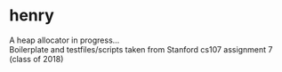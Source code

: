 # henry
A heap allocator in progress...  
Boilerplate and testfiles/scripts taken from Stanford cs107 assignment 7 (class of 2018)
